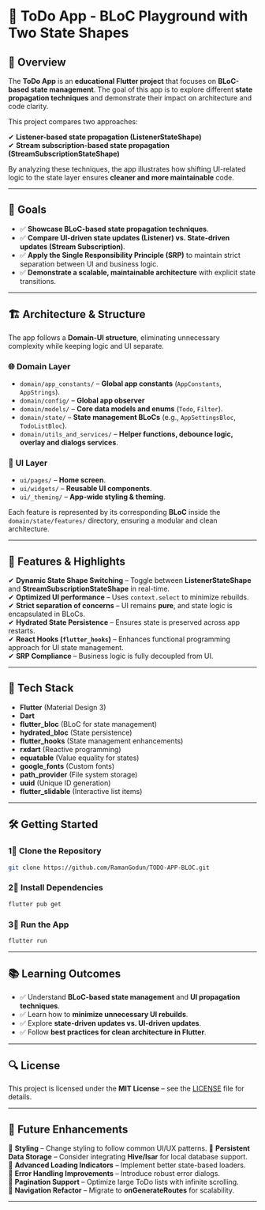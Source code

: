 # 📝 ToDo App - **BLoC Playground with Two State Shapes**

## 📌 Overview

The **ToDo App** is an **educational Flutter project** that focuses on **BLoC-based state management**. The goal of this app is to explore different **state propagation techniques** and demonstrate their impact on architecture and code clarity.

This project compares two approaches:

✔ **Listener-based state propagation (ListenerStateShape)**  
✔ **Stream subscription-based state propagation (StreamSubscriptionStateShape)**

By analyzing these techniques, the app illustrates how shifting UI-related logic to the state layer ensures **cleaner and more maintainable** code.

---

## 🎯 Goals

- ✅ **Showcase BLoC-based state propagation techniques**.
- ✅ **Compare UI-driven state updates (Listener) vs. State-driven updates (Stream Subscription)**.
- ✅ **Apply the Single Responsibility Principle (SRP)** to maintain strict separation between UI and business logic.
- ✅ **Demonstrate a scalable, maintainable architecture** with explicit state transitions.

---

## 🏗️ Architecture & Structure

The app follows a **Domain-UI structure**, eliminating unnecessary complexity while keeping logic and UI separate.

### 🌐 **Domain Layer**

- `domain/app_constants/` – **Global app constants** (`AppConstants`, `AppStrings`).
- `domain/config/` – **Global app observer**
- `domain/models/` – **Core data models and enums** (`Todo`, `Filter`).
- `domain/state/` – **State management BLoCs** (e.g., `AppSettingsBloc`, `TodoListBloc`).
- `domain/utils_and_services/` – **Helper functions, debounce logic, overlay and dialogs services**.

### 🎨 **UI Layer**

- `ui/pages/` – **Home screen**.
- `ui/widgets/` – **Reusable UI components**.
- `ui/_theming/` – **App-wide styling & theming**.

Each feature is represented by its corresponding **BLoC** inside the `domain/state/features/` directory, ensuring a modular and clean architecture.

---

## 🚀 Features & Highlights

✔ **Dynamic State Shape Switching** – Toggle between **ListenerStateShape** and **StreamSubscriptionStateShape** in real-time.  
✔ **Optimized UI performance** – Uses `context.select` to minimize rebuilds.  
✔ **Strict separation of concerns** – UI remains **pure**, and state logic is encapsulated in BLoCs.  
✔ **Hydrated State Persistence** – Ensures state is preserved across app restarts.  
✔ **React Hooks (`flutter_hooks`)** – Enhances functional programming approach for UI state management.  
✔ **SRP Compliance** – Business logic is fully decoupled from UI.

---

## 📌 Tech Stack

- **Flutter** (Material Design 3)
- **Dart**
- **flutter_bloc** (BLoC for state management)
- **hydrated_bloc** (State persistence)
- **flutter_hooks** (State management enhancements)
- **rxdart** (Reactive programming)
- **equatable** (Value equality for states)
- **google_fonts** (Custom fonts)
- **path_provider** (File system storage)
- **uuid** (Unique ID generation)
- **flutter_slidable** (Interactive list items)

---

## 🛠️ Getting Started

### 1⃣ Clone the Repository

```bash
git clone https://github.com/RamanGodun/TODO-APP-BLOC.git
```

### 2⃣ Install Dependencies

```bash
flutter pub get
```

### 3⃣ Run the App

```bash
flutter run
```

---

## 📚 Learning Outcomes

- ✅ Understand **BLoC-based state management** and **UI propagation techniques**.
- ✅ Learn how to **minimize unnecessary UI rebuilds**.
- ✅ Explore **state-driven updates vs. UI-driven updates**.
- ✅ Follow **best practices for clean architecture in Flutter**.

---

## 🔍 License

This project is licensed under the **MIT License** – see the [LICENSE](LICENSE) file for details.

---

## 🚀 Future Enhancements

📌 **Styling** – Change styling to follow common UI/UX patterns.
📌 **Persistent Data Storage** – Consider integrating **Hive/Isar** for local database support.  
📌 **Advanced Loading Indicators** – Implement better state-based loaders.  
📌 **Error Handling Improvements** – Introduce robust error dialogs.  
📌 **Pagination Support** – Optimize large ToDo lists with infinite scrolling.  
📌 **Navigation Refactor** – Migrate to **onGenerateRoutes** for scalability.

---

